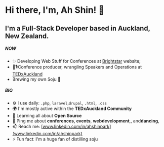 # Hi there, I'm, Ah Shin! 👋

## I'm a Full-Stack Developer based in Auckland, New Zealand.

##### NOW

- ✨ Developing Web Stuff for Conferences at [Brightstar](https://brightstar.co.nz) website;
- 🎤🎙Conference producer, wrangling Speakers and Operations at [TEDxAuckland](https://tedxauckland.com,) 
- Brewing my own Soju 🍺

##### BIO


- ⚙️ I use daily: `.php`, `laravel`,`drupal`, `.html`, `.css`
- 🌍 I'm mostly active within the **TEDxAuckland Community**
- 🌱 Learning all about **Open Source**
- 💬 Ping me about **conferences**, **events**, **webdevelopment**,, and**dancing**,  
- 📫 Reach me: [www.linkedin.com/in/ahshinpark](www.linkedin.com/in/ahshinpark)
- ⚡️ Fun fact: I'm a huge fan of distilling soju
